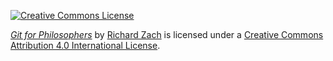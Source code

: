 [![Creative Commons License](https://i.creativecommons.org/l/by/4.0/88x31.png)](http://creativecommons.org/licenses/by/4.0/) 

_[Git for Philosophers](https://github.com/rzach/git4phi/)_ by [Richard
Zach](http://richardzach.org/) is licensed under a [Creative
Commons Attribution 4.0 International
License](http://creativecommons.org/licenses/by/4.0/).


